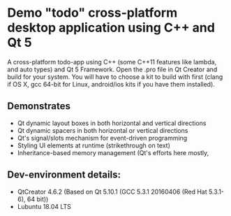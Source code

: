 # Demo "todo" cross-platform desktop application using C++ and Qt 5

A cross-platform todo-app using C++ (some C++11 features like lambda, and
auto types) and Qt 5 Framework. Open the .pro file in Qt Creator
and build for your system. You will have to choose a kit to build
with first (clang if OS X, gcc 64-bit for Linux, android/ios kits if
you have them installed).

## Demonstrates

  * Qt dynamic layout boxes in both horizontal and vertical directions
  * Qt dynamic spacers in both horizontal or vertical directions
  * Qt's signal/slots mechanism for event-driven programming
  * Styling UI elements at runtime (strikethrough on text)
  * Inheritance-based memory management (Qt's efforts here mostly,

## Dev-environment details:

  * QtCreator 4.6.2 (Based on Qt 5.10.1 (GCC 5.3.1 20160406 (Red Hat 5.3.1-6),
64 bit))
  * Lubuntu 18.04 LTS

